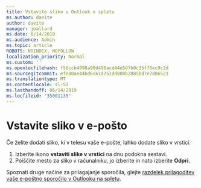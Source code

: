 ```yaml
---
title: Vstavite sliko v Outlook v spletu
ms.author: daeite
author: daeite
manager: joallard
ms.date: 6/14/2019
ms.audience: Admin
ms.topic: article
ROBOTS: NOINDEX, NOFOLLOW
localization_priority: Normal
ms.custom: ''
ms.openlocfilehash: f56ccb4998a90d490acd44e567b0c35f76ec9c2d
ms.sourcegitcommit: efed0ae44bd6c61d751dd008b2885bd7e7d86521
ms.translationtype: MT
ms.contentlocale: sl-SI
ms.lasthandoff: 06/14/2019
ms.locfileid: "35001135"
---
```

# <a name="insert-a-picture-in-an-email-message"></a>Vstavite sliko v e-pošto

Če želite dodati sliko, ki v telesu vaše e-pošte, lahko dodate sliko v vrstici.

1. Izberite ikono **vstaviti slike v vrstici** na dnu podokna sestavi.
1. Poiščite mesto za sliko v računalniku, jo izberite in nato izberite **Odpri**.

Spoznati druge načine za prilagajanje sporočila, glejte [razdelek prilagoditev vaše e-poštno sporočilo v Outlooku na spletu](https://support.office.com/article/079442eb-6b41-4ff5-b6e0-a83d3967ac41).